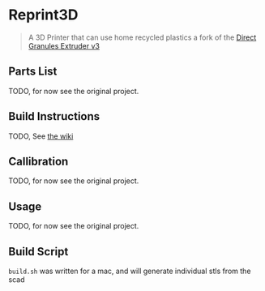 # Reprint3D
> A 3D Printer that can use home recycled plastics
> a fork of the [Direct Granules Extruder v3](https://homofaciens.de/technics-machines-3D-printer-Granule-Extruder-V3_en.htm)

## Parts List
TODO, for now see the original project.

## Build Instructions
TODO, See [the wiki](https://github.com/mibzman/Reprint3D/wiki)

## Callibration
TODO, for now see the original project.

## Usage
TODO, for now see the original project.

## Build Script
`build.sh` was written for a mac, and will generate individual stls from the scad
